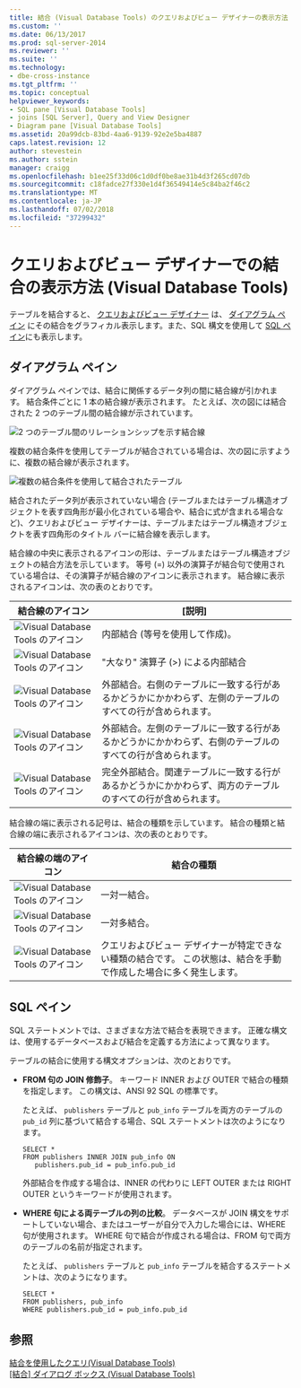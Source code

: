 ```yaml
---
title: 結合 (Visual Database Tools) のクエリおよびビュー デザイナーの表示方法 |Microsoft Docs
ms.custom: ''
ms.date: 06/13/2017
ms.prod: sql-server-2014
ms.reviewer: ''
ms.suite: ''
ms.technology:
- dbe-cross-instance
ms.tgt_pltfrm: ''
ms.topic: conceptual
helpviewer_keywords:
- SQL pane [Visual Database Tools]
- joins [SQL Server], Query and View Designer
- Diagram pane [Visual Database Tools]
ms.assetid: 20a99dcb-83bd-4aa6-9139-92e2e5ba4887
caps.latest.revision: 12
author: stevestein
ms.author: sstein
manager: craigg
ms.openlocfilehash: b1ee25f33d06c1d0df0be8ae31b4d3f265cd07db
ms.sourcegitcommit: c18fadce27f330e1d4f36549414e5c84ba2f46c2
ms.translationtype: MT
ms.contentlocale: ja-JP
ms.lasthandoff: 07/02/2018
ms.locfileid: "37299432"
---
```

# <a name="how-the-query-and-view-designer-represents-joins-visual-database-tools"></a>クエリおよびビュー デザイナーでの結合の表示方法 (Visual Database Tools)
  テーブルを結合すると、 [クエリおよびビュー デザイナー](visual-database-tools.md) は、 [ダイアグラム ペイン](diagram-pane-visual-database-tools.md) にその結合をグラフィカル表示します。また、SQL 構文を使用して [SQL ペイン](sql-pane-visual-database-tools.md)にも表示します。  
  
## <a name="diagram-pane"></a>ダイアグラム ペイン  
 ダイアグラム ペインでは、結合に関係するデータ列の間に結合線が引かれます。 結合条件ごとに 1 本の結合線が表示されます。 たとえば、次の図には結合された 2 つのテーブル間の結合線が示されています。  
  
 ![2 つのテーブル間のリレーションシップを示す結合線](../../database-engine/media//dv3wbig.gif "2 つのテーブル間のリレーションシップを示す結合線")  
  
 複数の結合条件を使用してテーブルが結合されている場合は、次の図に示すように、複数の結合線が表示されます。  
  
 ![複数の結合条件を使用して結合されたテーブル](../../database-engine/media//dv3w9n1.gif "複数の結合条件を使用して結合されたテーブル")  
  
 結合されたデータ列が表示されていない場合 (テーブルまたはテーブル構造オブジェクトを表す四角形が最小化されている場合や、結合に式が含まれる場合など)、クエリおよびビュー デザイナーは、テーブルまたはテーブル構造オブジェクトを表す四角形のタイトル バーに結合線を表示します。  
  
 結合線の中央に表示されるアイコンの形は、テーブルまたはテーブル構造オブジェクトの結合方法を示しています。 等号 (=) 以外の演算子が結合句で使用されている場合は、その演算子が結合線のアイコンに表示されます。 結合線に表示されるアイコンは、次の表のとおりです。  
  
|**結合線のアイコン**|**[説明]**|  
|------------------------|---------------------|  
|![Visual Database Tools のアイコン](../../database-engine/media//dv3wbih.gif "Visual Database Tools のアイコン")|内部結合 (等号を使用して作成)。|  
|![Visual Database Tools のアイコン](../../database-engine/media//dv3wbii.gif "Visual Database Tools のアイコン")|"大なり" 演算子 (>) による内部結合|  
|![Visual Database Tools のアイコン](../../database-engine/media//dv3wbij.gif "Visual Database Tools のアイコン")|外部結合。右側のテーブルに一致する行があるかどうかにかかわらず、左側のテーブルのすべての行が含められます。|  
|![Visual Database Tools のアイコン](../../database-engine/media//dv3wbik.gif "Visual Database Tools のアイコン")|外部結合。左側のテーブルに一致する行があるかどうかにかかわらず、右側のテーブルのすべての行が含められます。|  
|![Visual Database Tools のアイコン](../../database-engine/media//dv3wbil.gif "Visual Database Tools のアイコン")|完全外部結合。関連テーブルに一致する行があるかどうかにかかわらず、両方のテーブルのすべての行が含められます。|  
  
 結合線の端に表示される記号は、結合の種類を示しています。 結合の種類と結合線の端に表示されるアイコンは、次の表のとおりです。  
  
|**結合線の端のアイコン**|**結合の種類**|  
|-----------------------------------|----------------------|  
|![Visual Database Tools のアイコン](../../database-engine/media//dv3wbim.gif "Visual Database Tools のアイコン")|一対一結合。|  
|![Visual Database Tools のアイコン](../../database-engine/media//dv3wbin.gif "Visual Database Tools のアイコン")|一対多結合。|  
|![Visual Database Tools のアイコン](../../database-engine/media//dv3wbio.gif "Visual Database Tools のアイコン")|クエリおよびビュー デザイナーが特定できない種類の結合です。 この状態は、結合を手動で作成した場合に多く発生します。|  
  
## <a name="sql-pane"></a>SQL ペイン  
 SQL ステートメントでは、さまざまな方法で結合を表現できます。 正確な構文は、使用するデータベースおよび結合を定義する方法によって異なります。  
  
 テーブルの結合に使用する構文オプションは、次のとおりです。  
  
-   **FROM 句の JOIN 修飾子**。   キーワード INNER および OUTER で結合の種類を指定します。 この構文は、ANSI 92 SQL の標準です。  
  
     たとえば、 `publishers` テーブルと `pub_info` テーブルを両方のテーブルの `pub_id` 列に基づいて結合する場合、SQL ステートメントは次のようになります。  
  
    ```  
    SELECT *  
    FROM publishers INNER JOIN pub_info ON  
       publishers.pub_id = pub_info.pub_id  
    ```  
  
     外部結合を作成する場合は、INNER の代わりに LEFT OUTER または RIGHT OUTER というキーワードが使用されます。  
  
-   **WHERE 句による両テーブルの列の比較**。   データベースが JOIN 構文をサポートしていない場合、またはユーザーが自分で入力した場合には、WHERE 句が使用されます。 WHERE 句で結合が作成される場合は、FROM 句で両方のテーブルの名前が指定されます。  
  
     たとえば、 `publishers` テーブルと `pub_info` テーブルを結合するステートメントは、次のようになります。  
  
    ```  
    SELECT *  
    FROM publishers, pub_info  
    WHERE publishers.pub_id = pub_info.pub_id  
    ```  
  
## <a name="see-also"></a>参照  
 [結合を使用したクエリ&#40;Visual Database Tools&#41;](query-with-joins-visual-database-tools.md)   
 [[結合] ダイアログ ボックス (Visual Database Tools)](join-dialog-box-visual-database-tools.md)  
  
  
